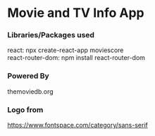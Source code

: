 # Movie and TV Info App

### Libraries/Packages used 
react: npx create-react-app moviescore \
react-router-dom: npm install react-router-dom 


### Powered By 
themoviedb.org

### Logo from
https://www.fontspace.com/category/sans-serif